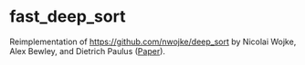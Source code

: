 # fast_deep_sort

Reimplementation of https://github.com/nwojke/deep_sort by Nicolai Wojke, Alex Bewley, and Dietrich Paulus ([Paper](https://arxiv.org/abs/1703.07402)).
